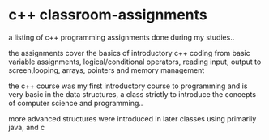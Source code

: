 # c++ classroom-assignments

a listing of c++ programming assignments done during my studies..

the assignments cover the basics of introductory c++ coding from basic variable assignments, logical/conditional operators,
reading input, output to screen,looping, arrays, pointers and memory management

the c++ course was my first introductory course to programming and is very basic in the data structures, a class strictly to introduce the
concepts of computer science and programming.. 

more advanced structures were introduced in later classes using primarily java, and c 
